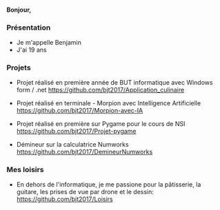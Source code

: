 #### Bonjour,

### Présentation

- Je m'appelle Benjamin
- J'ai 19 ans

### Projets

- Projet réalisé en première année de BUT informatique avec Windows form / .net
  https://github.com/bjt2017/Application_culinaire
  
- Projet réalisé en terminale - Morpion avec Intelligence Artificielle
  https://github.com/bjt2017/Morpion-avec-IA

- Projet réalisé en première sur Pygame pour le cours de NSI 
  https://github.com/bjt2017/Projet-pygame

- Démineur sur la calculatrice Numworks
  https://github.com/bjt2017/DemineurNumworks


### Mes loisirs

- En dehors de l'informatique, je me passione pour la pâtisserie, la guitare, les prises de vue par drone et le dessin:
https://github.com/bjt2017/Loisirs
 




